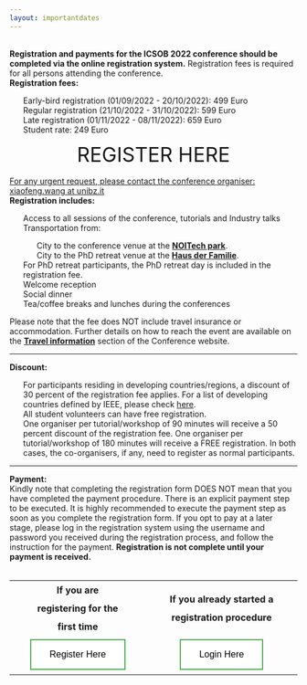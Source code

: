 ```yaml
---
layout: importantdates
---
```


<style type="text/css">
  th {
    padding: 0 40px;
    line-height: 2;
  }

  .button {
  background-color: #4CAF50; /* Green */
  border: none;
  color: white;
  padding: 16px 32px;
  text-align: center;
  text-decoration: none;
  display: inline-block;
  font-size: 16px;
  margin: 4px 2px;
  transition-duration: 0.4s;
  cursor: pointer;
}

.button1 {
  background-color: white; 
  color: black; 
  border: 2px solid #4CAF50;
}
</style>

<br>
<b>Registration and payments for the ICSOB 2022 conference should be completed via the online registration system.</b> Registration fees is required for all persons attending the conference.<br>
<b>Registration fees:</b>
<ul style="list-style: none;">
<li>Early-bird registration (01/09/2022 - 20/10/2022): 499 Euro</li>
<li>Regular registration (21/10/2022 - 31/10/2022): 599 Euro</li>
<li>Late registration (01/11/2022 - 08/11/2022): 659 Euro</li>
<li>Student rate: 249 Euro</li>
</ul>
<a style="font-size: 35px; text-align:center margin-left: auto;
margin-right: auto; text-decoration: none;" href="https://www.conftool.com/icsob2022/register.php" target="_blank"><center>REGISTER HERE</center></a><br>
<u>For any urgent request, please contact the conference organiser: xiaofeng.wang at unibz.it</u><br>
<b>Registration includes:</b>
<ul style="list-style: none;">
<li>Access to all sessions of the conference, tutorials and Industry talks</li>
<li>Transportation from:</li>
<ul style="list-style: none;">
<li>City to the conference venue at the <b><a href="https://noi.bz.it/it" target="_blank">NOITech park</a></b>.</li>
<li>City to the PhD retreat venue at the <b><a href="https://www.hdf.it/de/" target="_blank">Haus der Familie</a></b>.</li>
</ul>
<li>For PhD retreat participants, the PhD retreat day is included in the registration fee.</li>
<li>Welcome reception</li>
<li>Social dinner</li>
<li>Tea/coffee breaks and lunches during the conferences</li>
</ul>
Please note that the fee does NOT include travel insurance or accommodation. Further details on how to reach the event are available on the <b><a href="/location/" target="_blank">Travel information</a></b> section of the Conference website.
<hr>
<b>Discount:</b>
<ul style="list-style: none;">
<li>For participants residing in developing countries/regions, a discount of 30 percent of the registration fee applies. For a list of developing countries defined by IEEE, please check <a href="https://www.ieee.org/membership/join/emember-countries.html" target="_blank">here</a>.</li>
<li>All student volunteers can have free registration.</li>
<li>One organiser per tutorial/workshop of 90 minutes will receive a 50 percent discount of the registration fee. One organiser per tutorial/workshop of 180 minutes will receive a FREE registration. In both cases, the co-organisers, if any, need to register as normal participants.
</li>
</ul>
<hr>

<b>Payment:</b>
<br>
Kindly note that completing the registration form DOES NOT mean that you have completed the payment procedure. There is an explicit payment step to be executed. It is highly recommended to execute the payment step as soon as you complete the registration form. If you opt to pay at a later stage, please log in the registration system using the username and password you received during the registration process, and follow the instruction for the payment. <b>Registration is not complete until your payment is received.</b><br><br>

<!---
If you are <b>registering for the first time</b> please
<a href="https://www.conftool.com/icsob2022/" target="_blank">click here</a>.<br>
If you <b>already started a registration procedure</b> please login <a href="https://www.conftool.com/icsob2022/" target="_blank">here</a>, using the credentials you received via E-mail.
-->


<table style="margin-left: auto;
  margin-right: auto;   text-align: center;">
  <tr>
    <th>If you are <b>registering for the first time</b></th>
    <th>If you <b>already started a registration procedure</b></th>
  </tr>
  <tr>
  <td>
<a href="https://www.conftool.com/icsob2022/register.php" target="_blank"><button class="button button1">Register Here</button></a></td>
    <td><a href="https://www.conftool.com/icsob2022/" target="_blank"><button class="button button1">Login Here</button></a></td>
  </tr>
</table>

